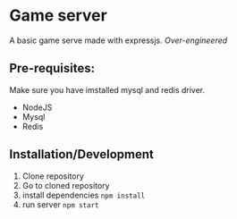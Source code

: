 # Game server
A basic game serve made with expressjs. *Over-engineered*

## Pre-requisites:
Make sure you have imstalled mysql and redis driver.
- NodeJS
- Mysql
- Redis

## Installation/Development
1. Clone repository
2. Go to cloned repository
3. install dependencies `npm install`
4. run server `npm start`